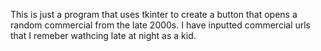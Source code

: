 This is just a program that uses tkinter to create a button that opens a random commercial from the late 2000s.
I have inputted commercial urls that I remeber wathcing late at night as a kid.
